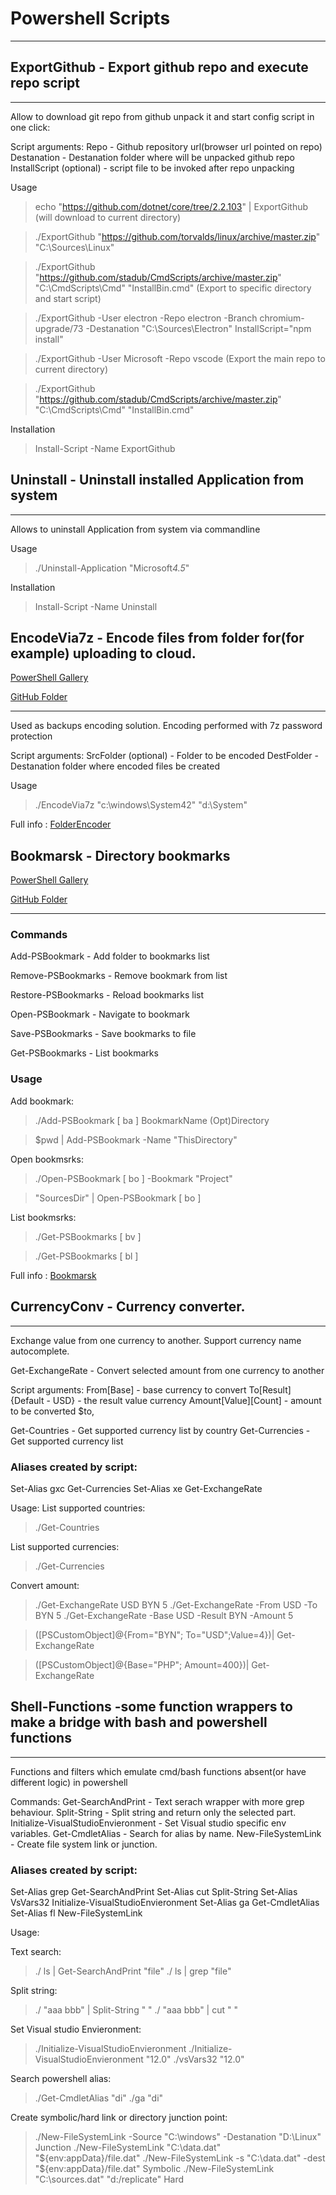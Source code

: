# Powershell Scripts

---------------------

## ExportGithub - Export github repo and execute repo script

---------------------

Allow to download git repo from github unpack it and start config script in one click:

Script arguments:
  Repo - Github repository url(browser url pointed on repo)
  Destanation - Destanation folder where will be unpacked github repo
  InstallScript (optional) - script file to be invoked after repo unpacking

Usage

>echo "https://github.com/dotnet/core/tree/2.2.103" | ExportGithub  (will download to current directory)

>./ExportGithub "https://github.com/torvalds/linux/archive/master.zip" "C:\Sources\Linux" 

>./ExportGithub "https://github.com/stadub/CmdScripts/archive/master.zip" "C:\CmdScripts\Cmd" "InstallBin.cmd" 
(Export to specific directory and start script)

>./ExportGithub -User electron -Repo electron -Branch chromium-upgrade/73 -Destanation "C:\Sources\Electron"  InstallScript="npm install"

>./ExportGithub -User Microsoft -Repo vscode (Export the main repo to current directory)

>./ExportGithub "https://github.com/stadub/CmdScripts/archive/master.zip" "C:\CmdScripts\Cmd" "InstallBin.cmd"

Installation
>Install-Script -Name ExportGithub

## Uninstall - Uninstall installed Application from system

---------------------

Allows to uninstall Application from system via commandline

Usage
>./Uninstall-Application "Microsoft*4.5*"

Installation
>Install-Script -Name Uninstall

## EncodeVia7z -   Encode files from folder for(for example) uploading to cloud.


[PowerShell Gallery](https://www.powershellgallery.com/packages/FolderEncoder/1.0.0)

[GitHub Folder](https://github.com/stadub/PowershellScripts/tree/master/FolderEncoder)

---------------------

Used as backups encoding solution.
Encoding performed with 7z password protection

Script arguments:
  SrcFolder (optional) - Folder to be encoded
  DestFolder - Destanation folder where encoded files be created

Usage
>./EncodeVia7z "c:\windows\System42" "d:\System"

Full info : [FolderEncoder](https://github.com/stadub/PowershellScripts/tree/master/FolderEncoder)

## Bookmarsk - Directory bookmarks

[PowerShell Gallery](https://www.powershellgallery.com/packages/Bookmarks/1.1.2)

[GitHub Folder](https://github.com/stadub/PowershellScripts/tree/master/Bookmarks)

---------------------

### Commands

  Add-PSBookmark - Add folder to bookmarks list

  Remove-PSBookmarks - Remove bookmark from list
  
  Restore-PSBookmarks - Reload bookmarks list

  Open-PSBookmark - Navigate to bookmark

  Save-PSBookmarks - Save bookmarks to file

  Get-PSBookmarks - List bookmarks

### Usage

Add bookmark:
>./Add-PSBookmark [ ba ]  BookmarkName (Opt)Directory

>$pwd |  Add-PSBookmark -Name "ThisDirectory"

Open bookmsrks:
>./Open-PSBookmark [ bo ]  -Bookmark "Project"

>"SourcesDir" |  Open-PSBookmark [ bo ]

List bookmsrks:
>./Get-PSBookmarks [ bv ]

>./Get-PSBookmarks [ bl ]

Full info : [Bookmarsk](https://github.com/stadub/PowershellScripts/tree/master/Bookmarks)

## CurrencyConv - Currency converter.

---------------------

Exchange value from one currency to another.
Support currency name autocomplete.

Get-ExchangeRate - Convert selected amount from one currency to another

Script arguments:
   From[Base] - base currency to convert
   To[Result] {Default - USD} - the result value currency
   Amount[Value][Count] - amount to be converted
           $to,

Get-Countries - Get supported currency list by country
Get-Currencies - Get supported currency list

### Aliases created by script:

Set-Alias gxc Get-Currencies
Set-Alias xe Get-ExchangeRate

Usage:
List supported countries:
>./Get-Countries

List supported currencies:
>./Get-Currencies

Convert amount:
>./Get-ExchangeRate USD BYN 5
>./Get-ExchangeRate -From USD -To BYN 5
>./Get-ExchangeRate -Base USD -Result BYN -Amount 5

>([PSCustomObject]@{From="BYN"; To="USD";Value=4})|  Get-ExchangeRate

>([PSCustomObject]@{Base="PHP"; Amount=400})|  Get-ExchangeRate


## Shell-Functions -some function wrappers to make a bridge with bash and powershell functions

---------------------

Functions and filters which emulate cmd/bash functions absent(or have different logic) in powershell

Commands:
Get-SearchAndPrint - Text serach wrapper with more grep behaviour.
Split-String - Split string and return only the selected part.
Initialize-VisualStudioEnvieronment - Set Visual studio specific env variables.
Get-CmdletAlias - Search for alias by name.
New-FileSystemLink - Create file system link or junction.

### Aliases created by script:

Set-Alias grep Get-SearchAndPrint
Set-Alias cut Split-String
Set-Alias VsVars32 Initialize-VisualStudioEnvieronment
Set-Alias ga Get-CmdletAlias
Set-Alias fl New-FileSystemLink

Usage:

Text search:
>./ ls | Get-SearchAndPrint "file"
>./ ls | grep "file"

Split string:
>./ "aaa bbb" | Split-String " "
>./ "aaa bbb" | cut " "

Set Visual studio Envieronment:
>./Initialize-VisualStudioEnvieronment
>./Initialize-VisualStudioEnvieronment "12.0"
>./vsVars32 "12.0"

Search powershell alias:
>./Get-CmdletAlias "di"
>./ga "di"

Create symbolic/hard link or directory junction point:
>./New-FileSystemLink -Source "C:\windows" -Destanation "D:\Linux" Junction
>./New-FileSystemLink "C:\data.dat" "${env:appData}/file.dat"
>./New-FileSystemLink -s "C:\data.dat" -dest "${env:appData}/file.dat" Symbolic
>./New-FileSystemLink "C:\sources.dat" "d:/replicate" Hard